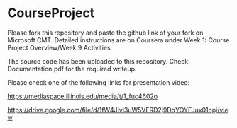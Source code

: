 # CourseProject

Please fork this repository and paste the github link of your fork on Microsoft CMT. Detailed instructions are on Coursera under Week 1: Course Project Overview/Week 9 Activities.

The source code has been uploaded to this repository. Check Documentation.pdf for the required writeup.

Please check one of the following links for presentation video:

https://mediaspace.illinois.edu/media/t/1_fuc4602o

https://drive.google.com/file/d/1fW4JIvi3uW5VFRD2j9DqYOYFJux01npj/view